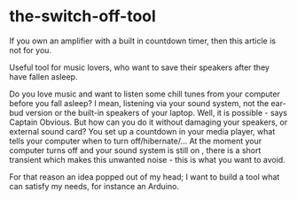 # the-switch-off-tool

If you own an amplifier with a built in countdown timer, then this article is not for you.

Useful tool for music lovers, who want to save their speakers after they have fallen asleep.

Do  you love music and want to listen some chill tunes from your computer before you fall asleep? I mean, listening via your sound system, not the ear-bud version or the built-in speakers of your laptop.
Well, it is possible - says Captain Obvious. But how can you do it without damaging your speakers, or external sound card?
You set up a countdown in your media player, what tells your computer when to turn off/hibernate/... At the moment your computer turns off and your sound system is still on , there is a short transient which makes this unwanted noise - this is what you want to avoid.

For that reason an idea popped out of my head; I want to build a tool what can satisfy my needs, for instance an Arduino.
